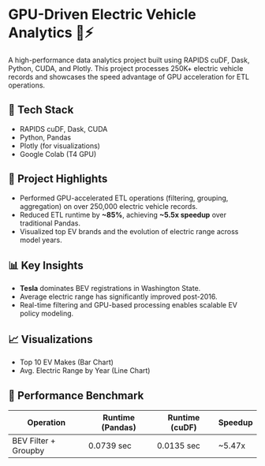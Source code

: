 # GPU-Driven Electric Vehicle Analytics 🚗⚡

A high-performance data analytics project built using RAPIDS cuDF, Dask, Python, CUDA, and Plotly. This project processes 250K+ electric vehicle records and showcases the speed advantage of GPU acceleration for ETL operations.

## 🔧 Tech Stack
- RAPIDS cuDF, Dask, CUDA
- Python, Pandas
- Plotly (for visualizations)
- Google Colab (T4 GPU)

## 🚀 Project Highlights
- Performed GPU-accelerated ETL operations (filtering, grouping, aggregation) on over 250,000 electric vehicle records.
- Reduced ETL runtime by **~85%**, achieving **~5.5x speedup** over traditional Pandas.
- Visualized top EV brands and the evolution of electric range across model years.

## 📊 Key Insights
- **Tesla** dominates BEV registrations in Washington State.
- Average electric range has significantly improved post-2016.
- Real-time filtering and GPU-based processing enables scalable EV policy modeling.

## 📈 Visualizations
- Top 10 EV Makes (Bar Chart)
- Avg. Electric Range by Year (Line Chart)

## 📌 Performance Benchmark
| Operation     | Runtime (Pandas) | Runtime (cuDF) | Speedup |
|---------------|------------------|----------------|---------|
| BEV Filter + Groupby | 0.0739 sec       | 0.0135 sec     | ~5.47x  |
